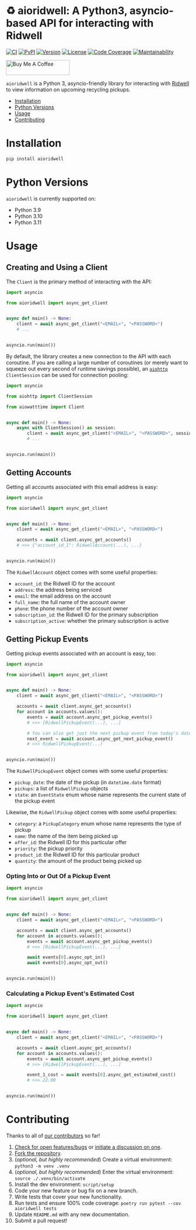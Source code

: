 # ♻️ aioridwell: A Python3, asyncio-based API for interacting with Ridwell

[![CI][ci-badge]][ci]
[![PyPI][pypi-badge]][pypi]
[![Version][version-badge]][version]
[![License][license-badge]][license]
[![Code Coverage][codecov-badge]][codecov]
[![Maintainability][maintainability-badge]][maintainability]

<a href="https://www.buymeacoffee.com/bachya1208P" target="_blank"><img src="https://cdn.buymeacoffee.com/buttons/default-orange.png" alt="Buy Me A Coffee" height="41" width="174"></a>

`aioridwell` is a Python 3, asyncio-friendly library for interacting with
[Ridwell][ridwell] to view information on upcoming recycling pickups.

- [Installation](#installation)
- [Python Versions](#python-versions)
- [Usage](#usage)
- [Contributing](#contributing)

# Installation

```bash
pip install aioridwell
```

# Python Versions

`aioridwell` is currently supported on:

- Python 3.9
- Python 3.10
- Python 3.11

# Usage

## Creating and Using a Client

The `Client` is the primary method of interacting with the API:

```python
import asyncio

from aioridwell import async_get_client


async def main() -> None:
    client = await async_get_client("<EMAIL>", "<PASSWORD>")
    # ...


asyncio.run(main())
```

By default, the library creates a new connection to the API with each coroutine. If
you are calling a large number of coroutines (or merely want to squeeze out every second
of runtime savings possible), an [`aiohttp`][aiohttp] `ClientSession` can be used for
connection pooling:

```python
import asyncio

from aiohttp import ClientSession

from aiowatttime import Client


async def main() -> None:
    async with ClientSession() as session:
        client = await async_get_client("<EMAIL>", "<PASSWORD>", session=session)
        # ...


asyncio.run(main())
```

## Getting Accounts

Getting all accounts associated with this email address is easy:

```python
import asyncio

from aioridwell import async_get_client


async def main() -> None:
    client = await async_get_client("<EMAIL>", "<PASSWORD>")

    accounts = await client.async_get_accounts()
    # >>> {"account_id_1": RidwellAccount(...), ...}


asyncio.run(main())
```

The `RidwellAccount` object comes with some useful properties:

- `account_id`: the Ridwell ID for the account
- `address`: the address being serviced
- `email`: the email address on the account
- `full_name`: the full name of the account owner
- `phone`: the phone number of the account owner
- `subscription_id`: the Ridwell ID for the primary subscription
- `subscription_active`: whether the primary subscription is active

## Getting Pickup Events

Getting pickup events associated with an account is easy, too:

```python
import asyncio

from aioridwell import async_get_client


async def main() -> None:
    client = await async_get_client("<EMAIL>", "<PASSWORD>")

    accounts = await client.async_get_accounts()
    for account in accounts.values():
        events = await account.async_get_pickup_events()
        # >>> [RidwellPickupEvent(...), ...]

        # You can also get just the next pickup event from today's date:
        next_event = await account.async_get_next_pickup_event()
        # >>> RidwellPickupEvent(...)


asyncio.run(main())
```

The `RidwellPickupEvent` object comes with some useful properties:

- `pickup_date`: the date of the pickup (in `datetime.date` format)
- `pickups`: a list of `RidwellPickup` objects
- `state`: an `EventState` enum whose name represents the current state of the pickup event

Likewise, the `RidwellPickup` object comes with some useful properties:

- `category`: a `PickupCategory` enum whose name represents the type of pickup
- `name`: the name of the item being picked up
- `offer_id`: the Ridwell ID for this particular offer
- `priority`: the pickup priority
- `product_id`: the Ridwell ID for this particular product
- `quantity`: the amount of the product being picked up

### Opting Into or Out Of a Pickup Event

```python
import asyncio

from aioridwell import async_get_client


async def main() -> None:
    client = await async_get_client("<EMAIL>", "<PASSWORD>")

    accounts = await client.async_get_accounts()
    for account in accounts.values():
        events = await account.async_get_pickup_events()
        # >>> [RidwellPickupEvent(...), ...]

        await events[0].async_opt_in()
        await events[0].async_opt_out()


asyncio.run(main())
```

### Calculating a Pickup Event's Estimated Cost

```python
import asyncio

from aioridwell import async_get_client


async def main() -> None:
    client = await async_get_client("<EMAIL>", "<PASSWORD>")

    accounts = await client.async_get_accounts()
    for account in accounts.values():
        events = await account.async_get_pickup_events()
        # >>> [RidwellPickupEvent(...), ...]

        event_1_cost = await events[0].async_get_estimated_cost()
        # >>> 22.00


asyncio.run(main())
```

# Contributing

Thanks to all of [our contributors][contributors] so far!

1. [Check for open features/bugs][issues] or [initiate a discussion on one][new-issue].
2. [Fork the repository][fork].
3. (_optional, but highly recommended_) Create a virtual environment: `python3 -m venv .venv`
4. (_optional, but highly recommended_) Enter the virtual environment: `source ./.venv/bin/activate`
5. Install the dev environment: `script/setup`
6. Code your new feature or bug fix on a new branch.
7. Write tests that cover your new functionality.
8. Run tests and ensure 100% code coverage: `poetry run pytest --cov aioridwell tests`
9. Update `README.md` with any new documentation.
10. Submit a pull request!

[aiohttp]: https://github.com/aio-libs/aiohttp
[ci-badge]: https://github.com/bachya/aioridwell/workflows/CI/badge.svg
[ci]: https://github.com/bachya/aioridwell/actions
[codecov-badge]: https://codecov.io/gh/bachya/aioridwell/branch/dev/graph/badge.svg
[codecov]: https://codecov.io/gh/bachya/aioridwell
[contributors]: https://github.com/bachya/aioridwell/graphs/contributors
[fork]: https://github.com/bachya/aioridwell/fork
[issues]: https://github.com/bachya/aioridwell/issues
[license-badge]: https://img.shields.io/pypi/l/aioridwell.svg
[license]: https://github.com/bachya/aioridwell/blob/main/LICENSE
[maintainability-badge]: https://api.codeclimate.com/v1/badges/a03c9e96f19a3dc37f98/maintainability
[maintainability]: https://codeclimate.com/github/bachya/aioridwell/maintainability
[new-issue]: https://github.com/bachya/aioridwell/issues/new
[new-issue]: https://github.com/bachya/aioridwell/issues/new
[pypi-badge]: https://img.shields.io/pypi/v/aioridwell.svg
[pypi]: https://pypi.python.org/pypi/aioridwell
[ridwell]: https://ridwell.com
[version-badge]: https://img.shields.io/pypi/pyversions/aioridwell.svg
[version]: https://pypi.python.org/pypi/aioridwell
